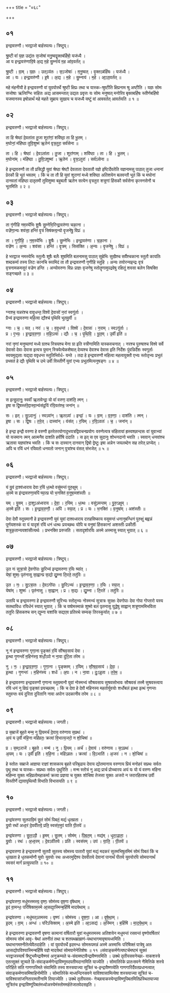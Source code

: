 +++
title = "०६८"

+++


## ०१
इन्द्रावरुणौ। भरद्वाजो बार्हस्पत्यः। त्रिष्टुप्।

श्रु॒ष्टी वां॑ य॒ज्ञ उद्य॑तः स॒जोषा॑ मनु॒ष्वद्वृ॒क्तब॑र्हिषो॒ यज॑ध्यै ।  
आ य इन्द्रा॒वरु॑णावि॒षे अ॒द्य म॒हे सु॒म्नाय॑ म॒ह आ॑व॒वर्त॑त् ॥

श्रु॒ष्टी । वा॒म् । य॒ज्ञः । उत्ऽय॑तः । स॒ऽजोषाः॑ । म॒नु॒ष्वत् । वृ॒क्तऽब॑र्हिषः । यज॑ध्यै ।  
आ । यः । इन्द्रा॒वरु॑णौ । इ॒षे । अ॒द्य । म॒हे । सु॒म्नाय॑ । म॒हे । आ॒ऽव॒वर्त॑त् ॥

महे मंहनीयौ हे इन्द्रावरुणौ वां युवयोरर्थे श्रुष्टी क्षिप्रः तथा च यास्कः-श्रुष्टीति क्षिप्रनाम श्रु अष्टीति । यज्ञः सोमः सजोषाः ऋत्विग्भिः सहितः अद्य आसमन्तात् उद्यतः प्रवृत्तः यः सोमः मनुष्वत् मनोरिव बृक्तबर्हिषः स्तीर्णबर्हिषो यजमानस्य इषोन्नार्थं महे महते सुम्राय सुखाय च यजध्यै यष्टुं वां आववर्तत् आवर्तयति ॥ १ ॥

## ०२
इन्द्रावरुणौ। भरद्वाजो बार्हस्पत्यः। त्रिष्टुप्।

ता हि श्रेष्ठा॑ दे॒वता॑ता तु॒जा शूरा॑णां॒ शवि॑ष्ठा॒ ता हि भू॒तम् ।  
म॒घोनां॒ मंहि॑ष्ठा तुवि॒शुष्म॑ ऋ॒तेन॑ वृत्र॒तुरा॒ सर्व॑सेना ॥

ता । हि । श्रेष्ठा॑ । दे॒वऽता॑ता । तु॒जा । शूरा॑णाम् । शवि॑ष्ठा । ता । हि । भू॒तम् ।  
म॒घोना॑म् । मंहि॑ष्ठा । तु॒वि॒ऽशुष्मा॑ । ऋ॒तेन॑ । वृ॒त्र॒ऽतुरा॑ । सर्व॑ऽसेना ॥

हे इन्द्रावरुणौ ता तौ प्रसिद्धौ युवां श्रेष्ठा श्रेष्टौ देवताता देवतातौ यज्ञे इष्टिर्देवतेति यज्ञनामसु पाठात् तुजा धनानां प्रेरकौ हि भूतं भवतम् । किं च ता तौ हि युवां शूराणां मध्ये शविष्ठा अतिशयेन बलवन्तौ भूतं किं च मघोनां दानवतां मंहिष्ठा दातृतमौ तुविशुष्मा बहुबलौ ऋतेन सत्येन वृत्रतुरा शत्रूणां हिंसकौ सर्वसेना कृत्स्नसेनौ च भूतमिति ॥ २ ॥

## ०३
इन्द्रावरुणौ। भरद्वाजो बार्हस्पत्यः। त्रिष्टुप्।

ता गृ॑णीहि नम॒स्ये॑भिः शू॒षैः सु॒म्नेभि॒रिन्द्रा॒वरु॑णा चका॒ना ।  
वज्रे॑णा॒न्यः शव॑सा॒ हन्ति॑ वृ॒त्रं सिष॑क्त्य॒न्यो वृ॒जने॑षु॒ विप्रः॑ ॥

ता । गृ॒णी॒हि॒ । न॒म॒स्ये॑भिः । शू॒षैः । सु॒म्नेभिः । इन्द्रा॒वरु॑णा । च॒का॒ना ।  
वज्रे॑ण । अ॒न्यः । शव॑सा । हन्ति॑ । वृ॒त्रम् । सिस॑क्ति । अ॒न्यः । वृ॒जने॑षु । विप्रः॑ ॥

हे भरद्वाज नमस्येभिः स्तुत्यैः शूषैः बलैः शुषमिति बलनामसु पाठात् सुम्रेभिः सुखैश्च सर्वैश्चकाना स्तुतौ कायतिः शब्दकर्मा तस्य लिटः कानचि रूपमिदं ता तौ इन्द्रावरुणौ गृणीहि स्तुहि । अन्यः तयोरन्यइन्द्रः वृत्रं वृत्रनामकमसुरं वज्रेण हन्ति । अन्योवरुणः विप्रः प्राज्ञः वृजनेषु स्तोतॄणामुपद्रवेषु रक्षितुं शवसा बलेन सिषक्ति सङ्गच्छते ॥ ३ ॥

## ०४
इन्द्रावरुणौ। भरद्वाजो बार्हस्पत्यः। त्रिष्टुप्।

ग्नाश्च॒ यन्नर॑श्च वावृ॒धन्त॒ विश्वे॑ दे॒वासो॑ न॒रां स्वगू॑र्ताः ।  
प्रैभ्य॑ इन्द्रावरुणा महि॒त्वा द्यौश्च॑ पृथिवि भूतमु॒र्वी ॥

ग्नाः । च॒ । यत् । नरः॑ । च॒ । व॒वृ॒धन्त॑ । विश्वे॑ । दे॒वासः॑ । न॒राम् । स्वऽगू॑र्ताः ।  
प्र । ए॒भ्यः॒ । इ॒न्द्रा॒व॒रु॒णा॒ । म॒हि॒ऽत्वा । द्यौः । च॒ । पृ॒थि॒वि॒ । भू॒त॒म् । उ॒र्वी इति॑ ॥

नरां नृणां मनुष्याणां मध्ये ग्राश्च स्त्रियश्च मेना ग्रा इति स्त्रीणामिति यास्कवचनात् । नरश्च पुरुषाश्च विश्वे सर्वे देवासो देवाः देवास इत्यत्र पुमान् स्त्रियेत्येकशेषात् देव्यश्च देवाश्च देवास इति निर्देशः पुंवन्निर्देशः स्वगूर्ताः स्वयमुद्यताः यद्यदा ववृधन्त स्तुतिभिर्वर्ध- यन्ते । तदा हे इन्द्रावरुणौ महित्वा महत्वयुक्तौ एभ्यः स्तोतृभ्यः प्रभुतं प्रभवतं हे द्यौः पृथिवि च उभे उर्वी विस्तीर्णे युवां एभ्यः प्रभूतमित्यनुषङ्गः ॥ ४ ॥

## ०५
इन्द्रावरुणौ। भरद्वाजो बार्हस्पत्यः। त्रिष्टुप्।

स इत्सु॒दानुः॒ स्ववाँ॑ ऋ॒तावेन्द्रा॒ यो वां॑ वरुण॒ दाश॑ति॒ त्मन् ।  
इ॒षा स द्वि॒षस्त॑रे॒द्दास्वा॒न्वंस॑द्र॒यिं र॑यि॒वत॑श्च॒ जना॑न् ॥

सः । इत् । सु॒ऽदानुः॑ । स्वऽवा॑न् । ऋ॒तऽवा॑ । इन्द्रा॑ । यः । वा॒म् । व॒रु॒णा॒ । दाश॑ति । त्मन् ।  
इ॒षा । सः । द्वि॒षः । त॒रे॒त् । दास्वा॑न् । वंस॑त् । र॒यिम् । र॒यि॒ऽवतः॑ । च॒ । जना॑न् ॥

हे इन्द्रा इन्द्रौ वरुणा हे वरुणौ इतरेतरयोगादुभयत्रद्विवचनप्रयोगः वरुणेत्यत्र संहितायां ह्रस्वश्छान्दसः वां युवाभ्यां यो यजमानः त्मन् आत्मनैव दाशति हवींषि ददाति । स इत् स एव सुदानुः शोभनदानो भवति । स्ववान् धनवांश्च ऋतावा यज्ञवांश्च भवति । किं च सः दास्वान् दानवान् द्विषो द्वेष्टुः इषा अन्नेन जयलब्देन सह तरेत् प्राप्येत् । अपि च रयिं धनं रयिवतो धनवतो जनान् पुत्रांश्च वंसत् संभजेत् ॥ ५ ॥

## ०६
इन्द्रावरुणौ। भरद्वाजो बार्हस्पत्यः। त्रिष्टुप्।

यं यु॒वं दा॒श्व॑ध्वराय देवा र॒यिं ध॒त्थो वसु॑मन्तं पुरु॒क्षुम् ।  
अ॒स्मे स इ॑न्द्रावरुणा॒वपि॑ ष्या॒त्प्र यो भ॒नक्ति॑ व॒नुषा॒मश॑स्तीः ॥

यम् । यु॒वम् । दा॒शुऽअ॑ध्वराय । दे॒वा॒ । र॒यिम् । ध॒त्थः । वसु॑ऽमन्तम् । पु॒रु॒ऽक्षुम् ।  
अ॒स्मे इति॑ । सः । इ॒न्द्रा॒व॒रु॒णौ॒ । अपि॑ । स्या॒त् । प्र । यः । भ॒नक्ति॑ । व॒नुषा॑म् । अश॑स्तीः ॥

देवा देवौ स्तूयमानौ हे इन्द्रावरुणौ युवं युवां दाश्वध्वराय दत्तहविष्काय वसुमन्तं धनानुबन्धिनं पुरुक्षुं बह्वन्नं पूर्णयशस्कं वा यं यादृशं रयिं धनं धत्थः प्रयच्छथः योपि च वनुषां हिंसकानां अशस्तीः प्रकीर्तीः शत्रुकृतान्ययशांसीत्यर्थः । प्रभनक्ति प्ररुजति । सतादृशोरयिः अस्मे अस्मासु स्यात् भूयात् ॥ ६ ॥

## ०७
इन्द्रावरुणौ। भरद्वाजो बार्हस्पत्यः। त्रिष्टुप्।

उ॒त नः॑ सुत्रा॒त्रो दे॒वगो॑पाः सू॒रिभ्य॑ इन्द्रावरुणा र॒यिः ष्या॑त् ।  
येषां॒ शुष्मः॒ पृत॑नासु सा॒ह्वान्प्र स॒द्यो द्यु॒म्ना ति॒रते॒ ततु॑रिः ॥

उ॒त । नः॒ । सु॒ऽत्रा॒तः । दे॒वऽगो॑पाः । सू॒रिऽभ्यः॑ । इ॒न्द्रा॒व॒रु॒णा॒ । र॒यिः । स्या॒त् ।  
येषा॑म् । शुष्मः॑ । पृत॑नासु । सा॒ह्वान् । प्र । स॒द्यः । द्यु॒म्ना । ति॒रते॑ । ततु॑रिः ॥

उतापि च इन्द्रावरुणा हे इन्द्रावरुणौ सूरिभ्यः स्तोतृभ्यः नोस्मभ्यं सुत्रात्रः सुरक्षः देवगोपाः देवा गोपा गोप्तारो यस्य सतथाविधः रयिर्धनं स्यात् भूयात् । किं च यषोमस्माकं शुष्मो बलं पृतनासु युद्धेषु साह्वान् शत्रूणाममिभविता ततुरिः हिंसकश्च सन् द्युम्ना यशांसि सद्यएव प्रतिरथे सम्यक् तिरस्कुर्यात् ॥ ७ ॥

## ०८
इन्द्रावरुणौ। भरद्वाजो बार्हस्पत्यः। त्रिष्टुप्।

नू न॑ इन्द्रावरुणा गृणा॒ना पृ॒ङ्क्तं र॒यिं सौ॑श्रव॒साय॑ देवा ।  
इ॒त्था गृ॒णन्तो॑ म॒हिन॑स्य॒ शर्धो॒ऽपो न ना॒वा दु॑रि॒ता त॑रेम ॥

नु । नः॒ । इ॒न्द्रा॒व॒रु॒णा॒ । गृ॒णा॒ना । पृ॒ङ्क्तम् । र॒यिम् । सौ॒श्र॒व॒साय॑ । दे॒वा॒ ।  
इ॒त्था । गृ॒णन्तः॑ । म॒हिन॑स्य । शर्धः॑ । अ॒पः । न । ना॒वा । दुः॒ऽइ॒ता । त॒रे॒म॒ ॥

हे इन्द्रावरुणा इन्द्रावरुणौ गृणाना स्तूयमानौ युवां नोस्मभ्यं सौश्रवसाय सुश्रवसोभावः सौश्रवसं तस्मै सुश्रवस्त्वाय रयिं धनं नु क्षिप्रं पृङ्क्तं प्रयच्छतम् । किं च देवा हे देवौ महिनस्य महतोर्युवयोः शर्धोबलं इत्था इत्थं गृणन्तः स्तुवन्तः वयं दुरिता दुरितानि नावा अपोन उदकानीव तरेम ॥ ८ ॥

## ०९
इन्द्रावरुणौ। भरद्वाजो बार्हस्पत्यः। जगती।

प्र स॒म्राजे॑ बृह॒ते मन्म॒ नु प्रि॒यमर्च॑ दे॒वाय॒ वरु॑णाय स॒प्रथः॑ ।  
अ॒यं य उ॒र्वी म॑हि॒ना महि॑व्रतः॒ क्रत्वा॑ वि॒भात्य॒जरो॒ न शो॒चिषा॑ ॥

प्र । स॒म्ऽराजे॑ । बृ॒ह॒ते । मन्म॑ । नु । प्रि॒यम् । अर्च॑ । दे॒वाय॑ । वरु॑णाय । स॒ऽप्रथः॑ ।  
अ॒यम् । यः । उ॒र्वी इति॑ । म॒हि॒ना । महि॑ऽव्रतः । क्रत्वा॑ । वि॒ऽभाति॑ । अ॒जरः॑ । न । शो॒चिषा॑ ॥

हे स्तोतः सम्राजे आज्ञया राज्ञां शासकाय बृहते परिबृढाय देवाय द्योतमानाय वरुणाय प्रियं मनोहरं सप्रथः सर्वतः पृथु तथा च यास्कः- सप्रथाः सर्वतः पृथुरिति । मन्म स्तोत्रं नु अद्य प्रार्च प्रोच्चारय अयं यः यो यं वरुणः महिना महिम्ना युक्तः महिव्रतोमहाकर्मा क्रत्वा प्रज्ञया च युक्तः शोचिषा तेजसा युक्तः अजरो न जरारहितश्च उर्वी विस्तीर्णे द्यावापृथिव्यौ विभाति विभासयति ॥ ९ ॥

## १०
इन्द्रावरुणौ। भरद्वाजो बार्हस्पत्यः। जगती।

इन्द्रा॑वरुणा सुतपावि॒मं सु॒तं सोमं॑ पिबतं॒ मद्यं॑ धृतव्रता ।  
यु॒वो रथो॑ अध्व॒रं दे॒ववी॑तये॒ प्रति॒ स्वस॑र॒मुप॑ याति पी॒तये॑ ॥

इन्द्रा॑वरुणा । सु॒त॒ऽपौ॒ । इ॒मम् । सु॒तम् । सोम॑म् । पि॒ब॒त॒म् । मद्य॑म् । धृ॒त॒ऽव्र॒ता॒ ।  
यु॒वोः । रथः॑ । अ॒ध्व॒रम् । दे॒वऽवी॑तये । प्रति॑ । स्वस॑रम् । उप॑ । या॒ति॒ । पी॒तये॑ ॥

इन्द्रावरुणा हे इन्द्रावरुणौ सुतपौ सुतस्य सोमस्य पातारौ युवां मद्यं मदकरं सुतमभिषुतमिमं सोमं पिबतं किं च धृतव्रता हे धृतकर्माणौ युवोः युवयोः रथः अध्वरमुद्दिश्य देववीतये देवानां पानार्थं पीतये युवयोरपि सोमपानार्थं स्वसरं मार्गं प्रत्युपयाति ॥ १० ॥

## ११
इन्द्रावरुणौ। भरद्वाजो बार्हस्पत्यः। त्रिष्टुप्।

इन्द्रा॑वरुणा॒ मधु॑मत्तमस्य॒ वृष्णः॒ सोम॑स्य वृष॒णा वृ॑षेथाम् ।  
इ॒दं वा॒मन्धः॒ परि॑षिक्तम॒स्मे आ॒सद्या॒स्मिन्ब॒र्हिषि॑ मादयेथाम् ॥

इन्द्रा॑वरुणा । मधु॑मत्ऽतमस्य । वृष्णः॑ । सोम॑स्य । वृ॒ष॒णा॒ । आ । वृ॒षे॒था॒म् ।  
इ॒दम् । वा॒म् । अन्धः॑ । परि॑ऽसिक्तम् । अ॒स्मे इति॑ । आ॒ऽसद्य॑ । अ॒स्मिन् । ब॒र्हिषि॑ । मा॒द॒ये॒था॒म् ॥

हे इन्द्रावरुणा इन्द्रावरुणौ वृषणा कामानां वर्षितारौ युवां मधुमत्तमस्य अतिशयेन मधुमन्तं रसवन्तं वृष्णोवर्षितारं सोमस्य सोमं आवृ- षेथां अश्नीतं तथा च शतपथब्राह्मणं-यथाभागमावृषायध्वमिति । यथाभागमश्नीतेत्येवैतदाहेति । वां युवयोरर्थे इदमन्धः सोमरूपमन्नं अस्मे अस्माभिः परिषिक्तं पात्रेषु अतः आसद्योपविश्यास्मिन्बर्हिषि यज्ञे मादयेथां सोमपानेनेतिशेषः ॥ ११ ॥संवाङ्कर्मणेत्यष्टर्चमष्टमं सूक्तं भरद्वाजस्यार्षं त्रैष्टुभमैन्द्रावैष्णवं अनुक्रम्यते च-संवामष्टावैन्द्रावैष्णवमिति । उक्थे तृतीयसवनेच्छा- वाकशस्त्रे एतत्सूक्तं सूत्र्यते हि-संवाङ्कर्मणेन्द्राविष्णूमदपतीमदानामिति याज्येति । सोमातिरेके प्रातःसवने नैमित्तिके शस्त्रे परिहिते सति गाणगारिमते संवामिति तस्य शस्त्रयाज्या सूत्रितं च-इन्द्रावैष्णव्येति गाणगारिर्दैवतप्रधानत्वात् संवाङ्कर्मणासमिषाहिनोमीति । सोमातिरेके माध्यन्दिनसवने याविश्वासामित्येषा शस्त्रयाज्या सूत्रितं च- याविश्वासांजनितारामतीनामि तियाज्येति । उक्थे तृतीयसव- नेच्छावाकस्येन्द्राविष्णूपिबतमितिप्रस्थितयाज्या सूत्रितंच इन्द्राविष्णूपिबतंमध्वोअस्येमंस्तोममर्हतेजातवेदसइति ।